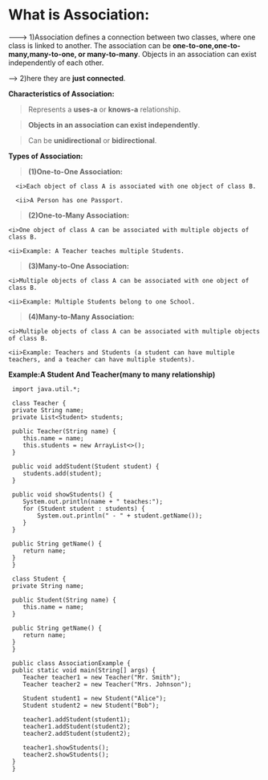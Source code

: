 # **What is Association:**
---> 1)Association defines a connection between two classes, where one class is linked to another. The association can be **one-to-one,one-to-many,many-to-one, or many-to-many**. Objects in an association can exist independently of each other.

-->  2)here they are **just connected**.

**Characteristics of Association:**

>Represents a **uses-a** or **knows-a** relationship.

>**Objects in an association can exist independently**.

>Can be **unidirectional** or **bidirectional**.

**Types of Association:**


>**(1)One-to-One Association:**

      <i>Each object of class A is associated with one object of class B.
   
      <ii>A Person has one Passport.

>**(2)One-to-Many Association:**

    <i>One object of class A can be associated with multiple objects of class B.
    
    <ii>Example: A Teacher teaches multiple Students.
    
>**(3)Many-to-One Association:**

    <i>Multiple objects of class A can be associated with one object of class B.
    
    <ii>Example: Multiple Students belong to one School.
    
>**(4)Many-to-Many Association:**

    <i>Multiple objects of class A can be associated with multiple objects of class B.
    
    <ii>Example: Teachers and Students (a student can have multiple teachers, and a teacher can have multiple students).

**Example:A Student And Teacher(many to many relationship)**

     import java.util.*;

     class Teacher {
     private String name;
     private List<Student> students;
    
     public Teacher(String name) {
        this.name = name;
        this.students = new ArrayList<>();
     }
    
     public void addStudent(Student student) {
        students.add(student);
     }
    
     public void showStudents() {
        System.out.println(name + " teaches:");
        for (Student student : students) {
            System.out.println(" - " + student.getName());
        }
     }
    
     public String getName() {
        return name;
     }
     }

     class Student {
     private String name;
    
     public Student(String name) {
        this.name = name;
     }
    
     public String getName() {
        return name;
     }
     }

     public class AssociationExample {
     public static void main(String[] args) {
        Teacher teacher1 = new Teacher("Mr. Smith");
        Teacher teacher2 = new Teacher("Mrs. Johnson");
        
        Student student1 = new Student("Alice");
        Student student2 = new Student("Bob");
        
        teacher1.addStudent(student1);
        teacher1.addStudent(student2);
        teacher2.addStudent(student2);
        
        teacher1.showStudents();
        teacher2.showStudents();
     }
     }
